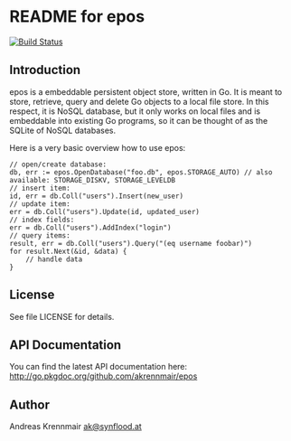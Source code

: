 # README for epos

[![Build Status][1]][2]

[1]: https://secure.travis-ci.org/akrennmair/epos.png
[2]: http://www.travis-ci.org/akrennmair/epos

## Introduction

epos is a embeddable persistent object store, written in Go.
It is meant to store, retrieve, query and delete Go objects to a local
file store. In this respect, it is NoSQL database, but it only
works on local files and is embeddable into existing Go programs,
so it can be thought of as the SQLite of NoSQL databases.

Here is a very basic overview how to use epos:

	// open/create database:
	db, err := epos.OpenDatabase("foo.db", epos.STORAGE_AUTO) // also available: STORAGE_DISKV, STORAGE_LEVELDB
	// insert item:
	id, err = db.Coll("users").Insert(new_user)
	// update item:
	err = db.Coll("users").Update(id, updated_user)
	// index fields:
	err = db.Coll("users").AddIndex("login")
	// query items:
	result, err = db.Coll("users").Query("(eq username foobar)")
	for result.Next(&id, &data) {
		// handle data
	}

## License

See file LICENSE for details.

## API Documentation

You can find the latest API documentation here: http://go.pkgdoc.org/github.com/akrennmair/epos

## Author

Andreas Krennmair <ak@synflood.at>

